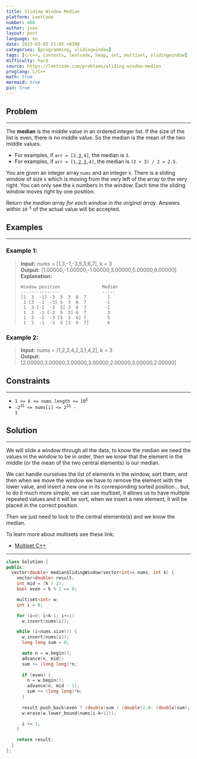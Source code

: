 ```yaml
---
title: Sliding Window Median
platform: LeetCode
number: 480
author: jose
layout: post
language: en
date: 2023-03-05 21:05 +0300
categories: [programming, slidingwindow]
tags: [c/c++, contests, leetcode, heap, set, multiset, slidingwindow]
difficulty: hard
source: https://leetcode.com/problems/sliding-window-median
proglang: C/C++
math: true
mermaid: true
pin: true
---
```

## Problem
---
The **median** is the middle value in an ordered integer list. If the size of the list is even, there is no middle value. So the median is the mean of the two middle values.  

* For examples, if <code>arr = [2,<u>3</u>,4]</code>, the median is `3`.  
* For examples, if <code>arr = [1,<u>2</u>,<u>3</u>,4]</code>, the median is `(2 + 3) / 2 = 2.5`.  

You are given an integer array `nums` and an integer `k`. There is a sliding window of size `k` which is moving from the very left of the array to the very right. You can only see the `k` numbers in the window. Each time the sliding window moves right by one position.  

Return t*he median array for each window in the original array*. Answers within <code>10<sup>-5</sup></code> of the actual value will be accepted.  

## Examples
---
### **Example 1:**  
>**Input:** nums = [1,3,-1,-3,5,3,6,7], k = 3  
>**Output:** [1.00000,-1.00000,-1.00000,3.00000,5.00000,6.00000]  
>**Explanation:**  
>```
>Window position                Median  
>---------------                -----  
>[1  3  -1] -3  5  3  6  7        1  
>  1 [3  -1  -3] 5  3  6  7       -1  
>  1  3 [-1  -3  5] 3  6  7       -1  
>  1  3  -1 [-3  5  3] 6  7        3  
>  1  3  -1  -3 [5  3  6] 7        5  
>  1  3  -1  -3  5 [3  6  7]       6 
>```
  
### **Example 2:**  
>**Input:** nums = [1,2,3,4,2,3,1,4,2], k = 3  
>**Output:** [2.00000,3.00000,3.00000,3.00000,2.00000,3.00000,2.00000]  

## Constraints
---
- <code>1 <= k <= nums.length <= 10<sup>5</sup></code>
- <code>-2<sup>31</sup> <= nums[i] <= 2<sup>31</sup> - 1</code>

## Solution
---
We will slide a window through all the data, to know the median we need the values in the window to be in order, then we know that the element in the middle (or the mean of the two central elements) is our median.  

We can handle ourselves the list of elements in the window, sort them, and then when we move the window we have to remove the element with the lower value, and insert a new one in its corresponding sorted position... but, to do it much more simple, we can use multiset, it allows us to have multiple repeated values and it will be sort, when we insert a new element, it will be placed in the correct position.  

Then we just need to look to the central elemente(s) and we know the median.

To learn more about multisets see these link:
* <a href="https://cplusplus.com/reference/set/multiset/" target="_blank">Multiset C++</a>  

---
```c++
class Solution {
public:
  vector<double> medianSlidingWindow(vector<int>& nums, int k) {
    vector<double> result;
    int mid = (k / 2);
    bool even = k % 2 == 0;

    multiset<int> w;
    int i = 0;

    for (i=0; i<k-1; i+=1)
      w.insert(nums[i]);

    while (i<nums.size()) {
      w.insert(nums[i]);
      long long sum = 0;

      auto n = w.begin();
      advance(n, mid);
      sum += (long long)*n;
        
      if (even) {
        n = w.begin();
        advance(n, mid - 1);
        sum += (long long)*n;
      }
          
      result.push_back(even ? (double)sum / (double)2.0: (double)sum);
      w.erase(w.lower_bound(nums[i-k+1]));

      i += 1;
    }

    return result;
  }
};
```
